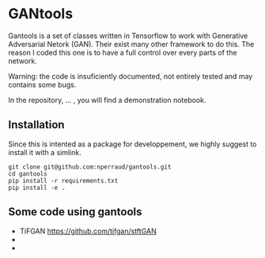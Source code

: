 # GANtools

Gantools is a set of classes written in Tensorflow to work with Generative Adversarial Netork (GAN). Their exist many other framework to do this. The reason I coded this one is to have a full control over every parts of the network.

Warning: the code is insuficiently documented, not entirely tested and may contains some bugs.

In the repository, ... , you will find a demonstration notebook.


## Installation

Since this is intented as a package for developpement, we highly suggest to install it with a simlink.

```
git clone git@github.com:nperraud/gantools.git
cd gantools
pip install -r requirements.txt
pip install -e .
```

## Some code using gantools

* TiFGAN https://github.com/tifgan/stftGAN
*
*

